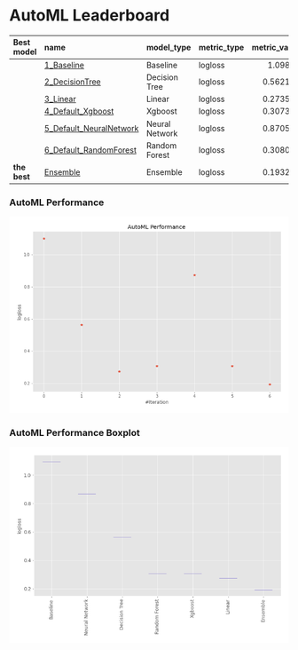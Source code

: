 # AutoML Leaderboard

| Best model   | name                                                         | model_type     | metric_type   |   metric_value |   train_time |
|:-------------|:-------------------------------------------------------------|:---------------|:--------------|---------------:|-------------:|
|              | [1_Baseline](1_Baseline/README.md)                           | Baseline       | logloss       |       1.09862  |         0.13 |
|              | [2_DecisionTree](2_DecisionTree/README.md)                   | Decision Tree  | logloss       |       0.562188 |         5.92 |
|              | [3_Linear](3_Linear/README.md)                               | Linear         | logloss       |       0.273527 |         4.8  |
|              | [4_Default_Xgboost](4_Default_Xgboost/README.md)             | Xgboost        | logloss       |       0.307383 |         4.43 |
|              | [5_Default_NeuralNetwork](5_Default_NeuralNetwork/README.md) | Neural Network | logloss       |       0.870568 |         1.93 |
|              | [6_Default_RandomForest](6_Default_RandomForest/README.md)   | Random Forest  | logloss       |       0.308094 |         5.8  |
| **the best** | [Ensemble](Ensemble/README.md)                               | Ensemble       | logloss       |       0.193272 |         0.12 |

### AutoML Performance
![AutoML Performance](ldb_performance.png)

### AutoML Performance Boxplot
![AutoML Performance Boxplot](ldb_performance_boxplot.png)